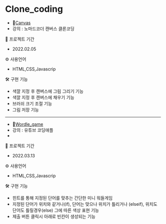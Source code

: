# Clone_coding

* 💨[Canvas](https://mingnana.github.io/Clone_Cording/canvas/index.html) 
* 강의 : 노마드코더 캔버스 클론코딩

📆 프로젝트 기간
* 2022.02.05


⚙ 사용언어
* HTML,CSS,Javascrip 


🛠 구현 기능
* 색깔 지정 후 캔버스에 그림 그리기 기능
* 색깔 지정 후 캔버스에 채우기 기능
* 브러쉬 크기 조절 기능
* 그림 저장 기능


***

* 💨[Wordle_game](https://mingnana.github.io/Clone_Cording/wordle_game/index.html) 
* 강의 : 유튜브 코딩애플
* 
📆 프로젝트 기간
* 2022.03.13


⚙ 사용언어
* HTML,CSS,Javascrip 


🛠 구현 기능
* 힌트를 통해 지정된 단어를 맞추는 간단한 미니 워들게임
* 지정된 단어가 위치와 같거나(if), 단어는 맞으나 위치가 틀리거나 (elseif), 위치도 단어도 틀릴경우(else) 그에 따른 색상 표현 기능
* 제출 버튼 클릭시 아래로 빈칸이 생성되는 기능


